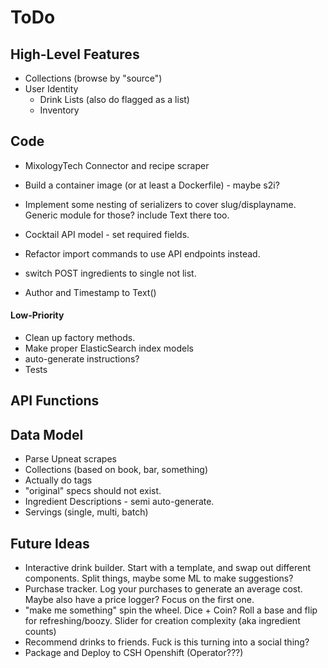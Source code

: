 ToDo
====

High-Level Features
-------------------
* Collections (browse by "source")
* User Identity
  * Drink Lists (also do flagged as a list)
  * Inventory

Code
----
* MixologyTech Connector and recipe scraper
* Build a container image (or at least a Dockerfile) - maybe s2i?

* Implement some nesting of serializers to cover slug/displayname. Generic module for those? include Text there too.
* Cocktail API model - set required fields.
* Refactor import commands to use API endpoints instead.
* switch POST ingredients to single not list.
* Author and Timestamp to Text()

#### Low-Priority
* Clean up factory methods.
* Make proper ElasticSearch index models
* auto-generate instructions?
* Tests 

API Functions
-------------

Data Model
----------
* Parse Upneat scrapes
* Collections (based on book, bar, something)
* Actually do tags
* "original" specs should not exist.
* Ingredient Descriptions - semi auto-generate.
* Servings (single, multi, batch)

Future Ideas
------------
* Interactive drink builder. Start with a template, and swap out different
  components. Split things, maybe some ML to make suggestions?
* Purchase tracker. Log your purchases to generate an average cost. Maybe
  also have a price logger? Focus on the first one.
* "make me something" spin the wheel. Dice + Coin? Roll a base and 
  flip for refreshing/boozy. Slider for creation complexity (aka ingredient counts)
* Recommend drinks to friends. Fuck is this turning into a social thing?
* Package and Deploy to CSH Openshift (Operator???)